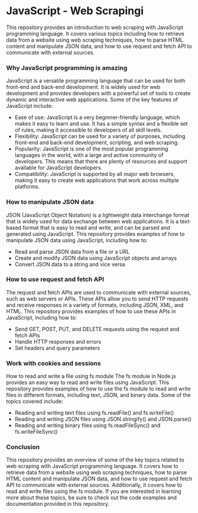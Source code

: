 # JavaScript - Web Scrapingi
This repository provides an introduction to web scraping with JavaScript programming language. It covers various topics including how to retrieve data from a website using web scraping techniques, how to parse HTML content and manipulate JSON data, and how to use request and fetch API to communicate with external sources.

### Why JavaScript programming is amazing
JavaScript is a versatile programming language that can be used for both front-end and back-end development. It is widely used for web development and provides developers with a powerful set of tools to create dynamic and interactive web applications. Some of the key features of JavaScript include:

- Ease of use: JavaScript is a very beginner-friendly language, which makes it easy to learn and use. It has a simple syntax and a flexible set of rules, making it accessible to developers of all skill levels.
- Flexibility: JavaScript can be used for a variety of purposes, including front-end and back-end development, scripting, and web scraping.
- Popularity: JavaScript is one of the most popular programming languages in the world, with a large and active community of developers. This means that there are plenty of resources and support available for JavaScript developers.
- Compatibility: JavaScript is supported by all major web browsers, making it easy to create web applications that work across multiple platforms.
### How to manipulate JSON data
JSON (JavaScript Object Notation) is a lightweight data interchange format that is widely used for data exchange between web applications. It is a text-based format that is easy to read and write, and can be parsed and generated using JavaScript. This repository provides examples of how to manipulate JSON data using JavaScript, including how to:

- Read and parse JSON data from a file or a URL
- Create and modify JSON data using JavaScript objects and arrays
- Convert JSON data to a string and vice versa
### How to use request and fetch API
The request and fetch APIs are used to communicate with external sources, such as web servers or APIs. These APIs allow you to send HTTP requests and receive responses in a variety of formats, including JSON, XML, and HTML. This repository provides examples of how to use these APIs in JavaScript, including how to:

- Send GET, POST, PUT, and DELETE requests using the request and fetch APIs
- Handle HTTP responses and errors
- Set headers and query parameters

### Work with cookies and sessions
How to read and write a file using fs module
The fs module in Node.js provides an easy way to read and write files using JavaScript. This repository provides examples of how to use the fs module to read and write files in different formats, including text, JSON, and binary data. Some of the topics covered include:

- Reading and writing text files using fs.readFile() and fs.writeFile()
- Reading and writing JSON files using JSON.stringify() and JSON.parse()
- Reading and writing binary files using fs.readFileSync() and fs.writeFileSync()
### Conclusion
This repository provides an overview of some of the key topics related to web scraping with JavaScript programming language. It covers how to retrieve data from a website using web scraping techniques, how to parse HTML content and manipulate JSON data, and how to use request and fetch API to communicate with external sources. Additionally, it covers how to read and write files using the fs module. If you are interested in learning more about these topics, be sure to check out the code examples and documentation provided in this repository.
